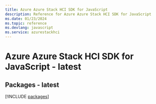 ```yaml
---
title: Azure Azure Stack HCI SDK for JavaScript
description: Reference for Azure Azure Stack HCI SDK for JavaScript
ms.date: 01/23/2024
ms.topic: reference
ms.devlang: javascript
ms.service: azurestackhci
---
```

# Azure Azure Stack HCI SDK for JavaScript - latest
## Packages - latest
[!INCLUDE [packages](azure-stack-hci-index.md)]